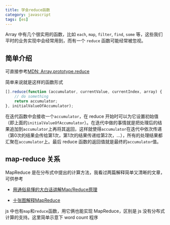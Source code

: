 ```yaml
---
title: 学会reduce函数
category: javascript
tags: [es]
---
```


Array 中有几个很实用的函数，比如 `each`, `map`, `filter`, `find`, `some` 等，这些我们平时的业务实现中会经常用到，而有一个 `reduce` 函数可能经常被忽视。

<!-- more -->

简单介绍
-------
可直接参考[MDN: Array.prototype.reduce](https://developer.mozilla.org/en-US/docs/Web/JavaScript/Reference/Global_Objects/Array/Reduce)

简单来说就是这样的函数形式

```js
[].reduce(function (accumulator, currentValue, currentIndex, array) {
    // do something
    return accumulator;
}, initialValueOfAccumulator);
```

在迭代函数中会接收一个`accumulator`，在 reduce 开始时可以为它设置初始值（即上面的`initialValueOfAccumulator`）。在迭代中做的事情就是把处理后的结果追加到`accumulator`上再将其返回，这样就使得`accumulator`在迭代中依次传递（第0次的结果会传给第1次，第1次的结果传递给第2次，...），所有的处理结果都汇聚在`accumulator`上。最后 reduce 函数的返回值就是最终的`accumulator`值。


map-reduce 关系
---------------
MapReduce 是在分布式中提出的计算方法，我看过两篇解释简单又清晰的文章，可供参考

- [用通俗易懂的大白话讲解Map/Reduce原理](http://blog.csdn.net/lifuxiangcaohui/article/details/22675437)

- [十张图解释MapReduce](https://jsoftbiz.wordpress.com/2012/11/21/confused-about-mapreduce/)

js 中也有`map`和`reduce`函数，用它俩也能实现 MapReduce，区别是 js 没有分布式计算的支持。这里简单示意下 word count 程序

```js
// 一些列文章，数组中每个元素相当于一篇文章的完整字符串
var articles = [
    'This is an example of word count.',
    'This is an example of word count.',
    'todo...'
];

articles.map(function (content) {
    // 将每篇文章的字符串都切成单词数组，如果需要预处理（比如剔除某些助动词）也在这时处理
    var words = content.replace(/[^\w\s]/g, '').split(/\s+/);

    // 统计该篇文章的 word count
    var countMap = words.reduce(function (accumulator, word) {
        accumulator[word] = (accumulator[word] || 0) + 1;
        return accumulator;
    }, {});

    // 返回每篇文章的单词统计
    return countMap;

}).reduce(function (stats, countMap) {
    // 将每篇文章的统计结果合并起来
    for (var word in countMap) {
        stats[word] = (stats[word] || 0) + countMap[word];
    }
    return stats;
}, {});
```


运用场景举例
-----------

### 1. 数组扁平化

题目：将形如 `[[0, 1], [2, 3, 4], [5]]` 的数组转成扁平结构的一维数组 `[0, 1, 2, 3, 4, 5]`。

用 reduce 实现的话代码就很简单

```js
[[0, 1], [2, 3, 4], [5]].reduce(function (flatten, item) {
    return flatten.concat(item);
}, []);
```

现在考虑一下：如果输入的数组可能嵌套多层呢？形如 `[[0, [1]], [2, [3, 4]], [[[5]]]]` 且嵌套的深度我们无法预知

```js
// 对多维数组的 flatten
var flatten = function (array) {
    // 如果当前 array 已经是基础类型了，就转成1维数组
    if (array instanceof Array === false) {
        return [array];
    }

    // 临时空间，它的每个成员都要保证是1维数组
    var tmps = [];
    for (var i in array) {
        tmps.push(flatten(array[i]));
    }

    // 利用 reduce 函数可以将形如 [[a], [b, c]] 的数组扁平化成1维数组
    return tmps.reduce(function (res, item) {
        return res.concat(item);
    }, []);
};

flatten([0, 1, 2, 3, 4, 5]);
flatten([0, [1], [2, 3], 4, 5]);
flatten([[0, [1]], [[2], [3]], [[4, 5]]]);
flatten([[[0, 1]], [2, [3, 4]], [[[5]]]]);
```

如果需要从右向左的顺序 flatten 处理，则可使用 [reduceRight](https://developer.mozilla.org/en-US/docs/Web/JavaScript/Reference/Global_Objects/Array/reduceRight) 代替 reduce

当然，这个多维数组的例子有点刻意使用 reduce 的感觉，只要使用递归，其中 reduce 可以用 `tmps = tmps.concat(flatten(array[i]))` 代替。

顺便附上 flatten 函数的 underscore 实现版本（非递归实现）

```js
// Internal implementation of a recursive `flatten` function.
var flatten = function(input, shallow, strict, output) {
    output = output || [];
    var idx = output.length;
    for (var i = 0, length = getLength(input); i < length; i++) {
        var value = input[i];
        if (isArrayLike(value) && (_.isArray(value) || _.isArguments(value))) {
            // Flatten current level of array or arguments object.
            if (shallow) {
                var j = 0, len = value.length;
                while (j < len) output[idx++] = value[j++];
            } else {
                flatten(value, shallow, strict, output);
                idx = output.length;
            }
        } else if (!strict) {
            output[idx++] = value;
        }
    }
    return output;
}
```




### 2. 统计节点标签数

另一个实用例子是统计一个页面中所有的节点数，利用 `document.getElementsByTagName('*')` 可取出所有节点的 [HTMLCollection](https://developer.mozilla.org/zh-CN/docs/Web/API/HTMLCollection)，再配合 map 和 reduce 函数就可轻松统计出各 tagName 的数目。

```js
Array.prototype.slice.call(document.getElementsByTagName('*'))
    .map(function (el) {
        return el.tagName;
    })
    .reduce(function (total, tag) {
        total[tag] = (total[tag] || 0) + 1;
        return total;
    }, {});
```


reduce 内部实现
---------------
根据 reduce 函数的定义，可以简单这样实现（仅供学习使用）

```js
Array.prototype.reduce = function (iterator, accumulator) {
  for (var i = 0; i < this.length; i++) {
    accumulator = iterator(accumulator, this[i], i, this);
  }
  return accumulator;
}
```

reduce 函数是 es5 中的标准，从 MDN 上抄了一份 Polyfill（可用于生产环境）

```js
// Production steps of ECMA-262, Edition 5, 15.4.4.21
// Reference: http://es5.github.io/#x15.4.4.21
// https://tc39.github.io/ecma262/#sec-array.prototype.reduce
if (!Array.prototype.reduce) {
  Object.defineProperty(Array.prototype, 'reduce', {
    value: function(callback /*, initialValue*/) {
      if (this === null) {
        throw new TypeError( 'Array.prototype.reduce ' + 
          'called on null or undefined' );
      }
      if (typeof callback !== 'function') {
        throw new TypeError( callback +
          ' is not a function');
      }

      // 1. Let O be ? ToObject(this value).
      var o = (Objectthis);

      // 2. Let len be ? ToLength(? Get(O, "length")).
      var len = o.length >>> 0; 

      // Steps 3, 4, 5, 6, 7      
      var k = 0; 
      var value;

      if (arguments.length >= 2) {
        value = arguments[1];
      } else {
        while (k < len && !(k in o)) {
          k++; 
        }

        // 3. If len is 0 and initialValue is not present,
        //    throw a TypeError exception.
        if (k >= len) {
          throw new TypeError( 'Reduce of empty array ' +
            'with no initial value' );
        }
        value = o[k++];
      }

      // 8. Repeat, while k < len
      while (k < len) {
        // a. Let Pk be ! ToString(k).
        // b. Let kPresent be ? HasProperty(O, Pk).
        // c. If kPresent is true, then
        //    i.  Let kValue be ? Get(O, Pk).
        //    ii. Let accumulator be ? Call(
        //          callbackfn, undefined,
        //          « accumulator, kValue, k, O »).
        if (k in o) {
          value = callback(value, o[k], k, o);
        }

        // d. Increase k by 1.      
        k++;
      }

      // 9. Return accumulator.
      return value;
    }
  });
}
```
